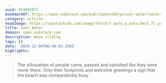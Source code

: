 ```yaml
---
uuid: 914043877
bookmarkOf: https://open.substack.com/pub/stphoto94/p/cool-water?selection=ce1ce0d1-6f9e-4765-b156-0d90b7a60651&r=5cjn3&utm_medium=ios
category: article
headImage: https://substackcdn.com/image/fetch/f_auto,q_auto:best,fl_progressive:steep/https%3A%2F%2Fstphoto94.substack.com%2Fapi%2Fv1%2Fpost_selection_preview%2F151782061%2Fce1ce0d1-6f9e-4765-b156-0d90b7a60651.jpg%3Fversion%3D9
title: Cool Water
domain: open.substack.com
description: Wave sliding
tags: []
date: '2024-12-04T06:40:03.358Z'
highlights:
---
```


> The silhouettes of people came, passed and vanished like they were never there. Only their footprints and welcome greetings a sign that the beach was comparatively busy

